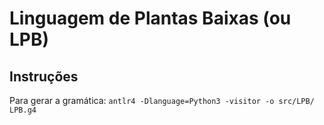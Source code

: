 # Linguagem de Plantas Baixas (ou LPB)

## Instruções
Para gerar a gramática:
```antlr4 -Dlanguage=Python3 -visitor -o src/LPB/ LPB.g4```

